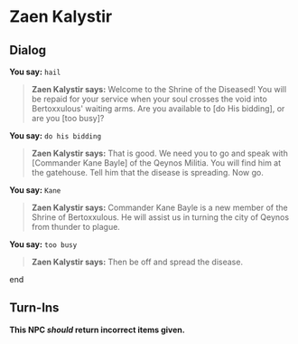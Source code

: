 # Zaen Kalystir


## Dialog

**You say:** `hail`



>**Zaen Kalystir says:** Welcome to the Shrine of the Diseased! You will be repaid for your service when your soul crosses the void into Bertoxxulous' waiting arms. Are you available to [do His bidding], or are you [too busy]?

**You say:** `do his bidding`



>**Zaen Kalystir says:** That is good. We need you to go and speak with [Commander Kane Bayle] of the Qeynos Militia. You will find him at the gatehouse. Tell him that the disease is spreading. Now go.

**You say:** `Kane`



>**Zaen Kalystir says:** Commander Kane Bayle is a new member of the Shrine of Bertoxxulous. He will assist us in turning the city of Qeynos from thunder to plague.


**You say:** `too busy`



>**Zaen Kalystir says:** Then be off and spread the disease.

end



## Turn-Ins



**This NPC *should* return incorrect items given.**





